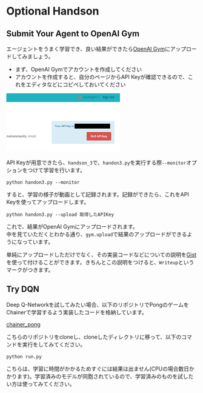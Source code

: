 # Optional Handson

## Submit Your Agent to OpenAI Gym

エージェントをうまく学習でき、良い結果ができたら[OpenAI Gym](https://gym.openai.com/)にアップロードしてみましょう。

* まず、OpenAI Gymでアカウントを作成してください
* アカウントを作成すると、自分のページからAPI Keyが確認できるので、これをエディタなどにコピペしておいてください  

![api_key](./img/api_key.PNG)

API Keyが用意できたら、`handson_3`で、`handon3.py`を実行する際`--monitor`オプションをつけて学習を行います。

```
python handon3.py --monitor
```

すると、学習の様子が動画として記録されます。記録ができたら、これをAPI Keyを使ってアップロードします。

```
python handon3.py --upload 取得したAPIKey
```

これで、結果がOpenAI Gymにアップロードされます。  
中を見ていただくとわかる通り、`gym.upload`で結果のアップロードができるようになっています。

単純にアップロードしただけでなく、その実装コードなどについての説明を[Gist](https://gist.github.com/)を使って付けることができます。きちんとこの説明をつけると、`Writeup`というマークがつきます。


## Try DQN 

Deep Q-Networkを試してみたい場合、以下のリポジトリでPongのゲームをChainerで学習するよう実装したコードを格納しています。

[chainer_pong](https://github.com/icoxfog417/chainer_pong)

こちらのリポジトリをcloneし、cloneしたディレクトリに移って、以下のコマンドを実行をしてみてください。

```
python run.py
```

こちらは、学習に時間がかかるためすぐには結果は出ません(CPUの場合数日かかります)。学習済みのモデルが同胞されているので、学習済みのものを試したい方は使ってみてください。


